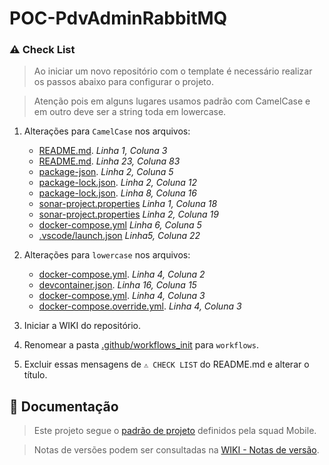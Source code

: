 # POC-PdvAdminRabbitMQ

### ⚠️ Check List
> Ao iniciar um novo repositório com o template é necessário realizar os passos abaixo para configurar o projeto.

> Atenção pois em alguns lugares usamos padrão com CamelCase e em outro deve ser a string toda em lowercase.

1.  Alterações para `CamelCase` nos arquivos:
    - [README.md](README.md#L1-L3). _Linha 1, Coluna 3_ 
    - [README.md](README.md#L23-L83). _Linha 23, Coluna 83_ 
    - [package-json](package.json#L2-L5). _Linha 2, Coluna 5_
    - [package-lock.json](package-lock.json#L2-L12). _Linha 2, Coluna 12_
    - [package-lock.json](package-lock.json#L8-L16). _Linha 8, Coluna 16_
    - [sonar-project.properties](sonar-project.properties#L6-L21) _Linha 1, Coluna 18_
    - [sonar-project.properties](sonar-project.properties#L2-L19) _Linha 2, Coluna 19_
    - [docker-compose.yml](docker-compose.yml#L6-L5) _Linha 6, Coluna 5_
    - [.vscode/launch.json](.vscode/launch.json#L5) _Linha5, Coluna 22_

2.  Alterações para `lowercase` nos arquivos:
    - [docker-compose.yml](.devcontainer/docker-compose.yml#L4-L2). _Linha 4, Coluna 2_ 
    - [devcontainer.json](.devcontainer/devcontainer.json#L16-L15). _Linha 16, Coluna 15_ 
    - [docker-compose.yml](docker-compose.yml#L4-L3). _Linha 4, Coluna 3_ 
    - [docker-compose.override.yml](docker-compose.override.yml#L4-L3). _Linha 4, Coluna 3_  

3. Iniciar a WIKI do repositório.
3. Renomear a pasta [.github/workflows_init](.github/workflows_init/CHECK_PULL_REQUEST.yml) para `workflows`.
4. Excluir essas mensagens de `⚠️ CHECK LIST`  do README.md e alterar o título.

## 📖 Documentação
> Este projeto segue o [padrão de projeto](https://github.com/vrsoftbr/VRMobileConvencoes/wiki) definidos pela squad Mobile.

> Notas de versões podem ser consultadas na [WIKI - Notas de versão](https://github.com/vrsoftbr/POC-PdvAdminRabbitMQ/wiki/Notas-de-vers%C3%A3o).
